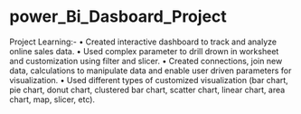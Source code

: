 # power_Bi_Dasboard_Project
Project Learning:-
• Created interactive dashboard to track and analyze online sales data.
• Used complex parameter to drill drown in worksheet and customization using filter and slicer.
• Created connections, join new data, calculations to manipulate data and enable user driven parameters for visualization.
• Used different types of customized visualization (bar chart, pie chart, donut chart, clustered bar chart, scatter chart, linear chart, area chart, map, slicer, etc).
